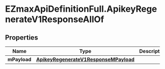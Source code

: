 # EZmaxApiDefinitionFull.ApikeyRegenerateV1ResponseAllOf

## Properties

Name | Type | Description | Notes
------------ | ------------- | ------------- | -------------
**mPayload** | [**ApikeyRegenerateV1ResponseMPayload**](ApikeyRegenerateV1ResponseMPayload.md) |  | 


